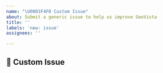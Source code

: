```yaml
---
name: "\U0001F4F0 Custom Issue"
about: Submit a generic issue to help us improve GeoVista
title: ''
labels: 'new: issue'
assignees: ''

---
```


## 📰 Custom Issue
<!-- Provide a clear description of your issue, and we'll try our best to help 😀 -->
